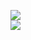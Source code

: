 [![](https://img.shields.io/badge/Made%20With-Github%20Spray-lightgrey.svg?style=for-the-badge&logo=github)](https://github.com/Annihil/github-spray#3102)  
[![](https://i.imgur.com/2DrTn0Z.gif)](https://github.com/Annihil/github-spray)